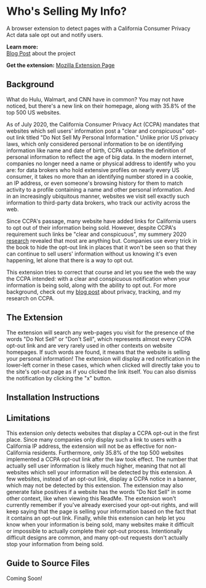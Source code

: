 # Who's Selling My Info?

A browser extension to detect pages with a California Consumer Privacy Act data sale opt out and notify users. 

**Learn more:**  
[Blog Post](https://oapostrophe.github.io/whos-selling-my-info/) about the project

**Get the extension:**
[Mozilla Extension Page](https://addons.mozilla.org/en-US/developers/addon/who-s-selling-my-info/edit)

## Background

What do Hulu, Walmart, and CNN have in common? You may not have noticed, but there's a new link on their homepage, along with 35.8% of the top 500 US websites.

As of July 2020, the California Consumer Privacy Act (CCPA) mandates that websites which sell users' information post a "clear and conspicuous" opt-out link titled "Do Not Sell My Personal Information."  Unlike prior US privacy laws, which only considered personal information to be on identifying information like name and date of birth, CCPA updates the definition of personal information to reflect the age of big data.  In the modern internet, companies no longer need a name or physical address to identify who you are: for data brokers who hold extensive profiles on nearly every US consumer, it takes no more than an identifying number stored in a cookie, an IP address, or even someone's browsing history for them to match activity to a profile containing a name and other personal information.  And in an increasingly ubiquitous manner, websites we visit sell exactly such information to third-party data brokers, who track our activity across the web.

Since CCPA's passage, many website have added links for California users to opt out of their information being sold. However, despite CCPA's requirement such links be "clear and conspicuous", my summery 2020 [research](https://arxiv.org/abs/2009.07884) revealed that most are anything but. Companies use every trick in the book to hide the opt-out link in places that it won't be seen so that they can continue to sell users' information without us knowing it's even happening, let alone that there is a way to opt out.

This extension tries to correct that course and let you see the web the way the CCPA intended: with a clear and conspicuous notification when your information is being sold, along with the ability to opt out.  For more background, check out my [blog post](https://oapostrophe.github.io/ccpa-study/) about privacy, tracking, and my research on CCPA.

## The Extension

The extension will search any web-pages you visit for the presence of the words "Do Not Sell" or "Don't Sell", which represents almost every CCPA opt-out link and
are very rarely used in other contexts on website homepages. If such words are found, it means that the website is selling your personal information! The extension will display a red notification in the lower-left corner in these cases, which when clicked will directly take you to the site's opt-out page as if you clicked the link itself. You can also dismiss the notification by clicking the "x" button.

## Installation Instructions



## Limitations

This extension only detects websites that display a CCPA opt-out in the first place. Since many companies only display such a link to users with a California IP address, the extension will not be as effective for non-California residents. Furthermore, only 35.8% of the top 500 websites implemented a CCPA opt-out link after the law took effect. The number that actually sell user information is likely much higher, meaning that not all websites which sell your information will be detected by this extension. A few websites, instead of an opt-out link, display a CCPA notice in a banner, which may not be detected by this extension. The extension may also generate false positives if a website has the words "Do Not Sell" in some other context, like when viewing this ReadMe. The extension won't currently remember if you've already exercised your opt-out rights, and will keep saying that the page is selling your information based on the fact that it contains an opt-out link. Finally, while this extension can help let you know when your information is being sold, many websites make it difficult or impossible to actually complete their opt-out process. Intentionally difficult designs are common, and many opt-out requests don't actually stop your information from being sold.

## Guide to Source Files

Coming Soon!
